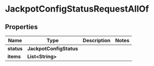

# JackpotConfigStatusRequestAllOf


## Properties

Name | Type | Description | Notes
------------ | ------------- | ------------- | -------------
**status** | **JackpotConfigStatus** |  | 
**items** | **List&lt;String&gt;** |  | 



